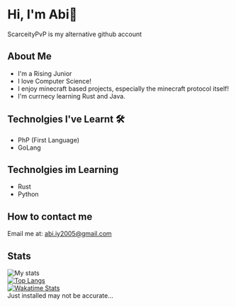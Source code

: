 # Hi, I'm Abi👋

ScarceityPvP is my alternative github account

## About Me
 - I'm a Rising Junior
 - I love Computer Science!
 - I enjoy minecraft based projects, especially the minecraft protocol itself!
 - I'm currnecy learning Rust and Java.

## Technolgies I've Learnt 🛠️
 - PhP (First Language)
 - GoLang

## Technolgies im Learning
 - Rust
 - Python

## How to contact me
 Email me at: abi.iy2005@gmail.com
<!---
AbiMekuriya/AbiMekuriya is a ✨ special ✨ repository because its `README.md` (this file) appears on your GitHub profile.
You can click the Preview link to take a look at your changes.
--->

## Stats
![My stats](https://github-readme-stats.vercel.app/api?username=abimekuriya&count_private=true&show_icons=true&theme=dracula)
<br >
[![Top Langs](https://github-readme-stats.vercel.app/api/top-langs/?username=abimekuriya&theme=dracula&langs_count=10)](#)
<br >
[![Wakatime Stats](https://github-readme-stats.vercel.app/api/wakatime?username=abimekuriya&theme=dracula)](#)
<br >
Just installed may not be accurate...

